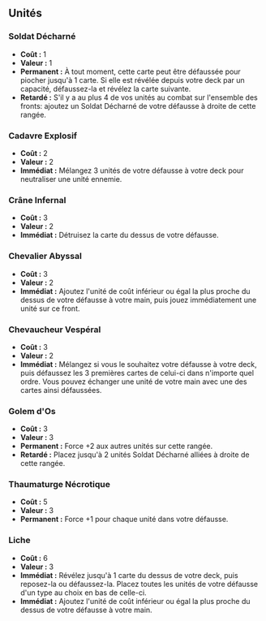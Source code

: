 
## Unités

### Soldat Décharné
- **Coût :** 1
- **Valeur :** 1
- **Permanent :**
  À tout moment, cette carte peut être défaussée pour piocher jusqu'à 1 carte.
  Si elle est révélée depuis votre deck par un capacité, défaussez-la et révélez la carte suivante.
- **Retardé :**
  S'il y a au plus 4 de vos unités au combat sur l'ensemble des fronts:
  ajoutez un Soldat Décharné de votre défausse à droite de cette rangée.


### Cadavre Explosif
- **Coût :** 2
- **Valeur :** 2
- **Immédiat :**
  Mélangez 3 unités de votre défausse à votre deck pour neutraliser une unité ennemie.


### Crâne Infernal
- **Coût :** 3
- **Valeur :** 2
- **Immédiat :**
  Détruisez la carte du dessus de votre défausse.

### Chevalier Abyssal
- **Coût :** 3
- **Valeur :** 2
- **Immédiat :**
  Ajoutez l'unité de coût inférieur ou égal la plus proche du dessus de votre défausse à votre main,
  puis jouez immédiatement une unité sur ce front.

### Chevaucheur Vespéral
- **Coût :** 3
- **Valeur :** 2
- **Immédiat :**
  Mélangez si vous le souhaitez votre défausse à votre deck,
  puis défaussez les 3 premières cartes de celui-ci dans n'importe quel ordre.
  Vous pouvez échanger une unité de votre main avec une des cartes ainsi défaussées.

### Golem d'Os
- **Coût :** 3
- **Valeur :** 3
- **Permanent :**
  Force +2 aux autres unités sur cette rangée.
- **Retardé :**
  Placez jusqu'à 2 unités Soldat Décharné alliées à droite de cette rangée.


### Thaumaturge Nécrotique
- **Coût :** 5
- **Valeur :** 3
- **Permanent :**
  Force +1 pour chaque unité dans votre défausse.


### Liche
- **Coût :** 6
- **Valeur :** 3
- **Immédiat :**
  Révélez jusqu'à 1 carte du dessus de votre deck, puis reposez-la ou défaussez-la.
  Placez toutes les unités de votre défausse d'un type au choix en bas de celle-ci.
- **Immédiat :**
  Ajoutez l'unité de coût inférieur ou égal la plus proche du dessus de votre défausse à votre main.
